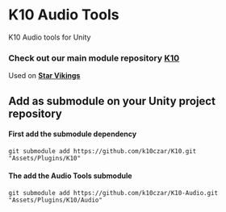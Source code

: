 # K10 Audio Tools

K10 Audio tools for Unity

### Check out our main module repository [K10](https://github.com/k10czar/K10.git)

Used on [**Star Vikings**](https://www.starvikings.com)

## Add as submodule on your Unity project repository

#### First add the submodule dependency

``git submodule add https://github.com/k10czar/K10.git "Assets/Plugins/K10"``

#### The add the Audio Tools submodule

``git submodule add https://github.com/k10czar/K10-Audio.git "Assets/Plugins/K10/Audio"``
